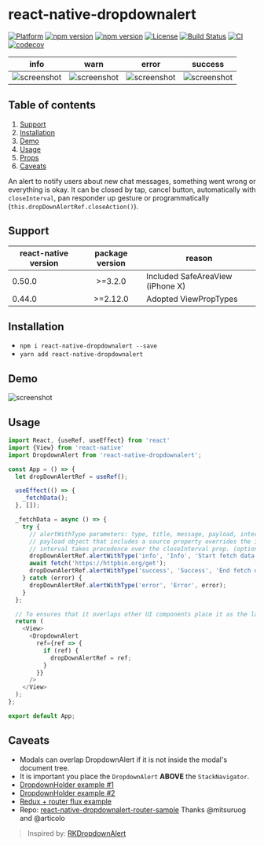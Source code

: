 # react-native-dropdownalert

[![Platform](https://img.shields.io/badge/-react--native-grey.svg?style=for-the-badge&logo=react)](https://reactnative.dev)
[![npm version](https://img.shields.io/npm/v/react-native-dropdownalert.svg?style=for-the-badge&logo=npm)](https://www.npmjs.com/package/react-native-dropdownalert)
[![npm version](https://img.shields.io/npm/dm/react-native-dropdownalert.svg?style=for-the-badge&logo=npm)](https://www.npmjs.com/package/react-native-dropdownalert)
[![License](https://img.shields.io/badge/license-MIT-blue.svg?style=for-the-badge)](https://raw.github.com/testshallpass/react-native-dropdownalert/master/LICENSE)
[![Build Status](https://travis-ci.org/testshallpass/react-native-dropdownalert.svg?branch=master)](https://travis-ci.org/testshallpass/react-native-dropdownalert)
[![CI](https://github.com/testshallpass/react-native-dropdownalert/actions/workflows/ci.yml/badge.svg)](https://github.com/testshallpass/react-native-dropdownalert/actions/workflows/ci.yml)
[![codecov](https://codecov.io/gh/testshallpass/react-native-dropdownalert/branch/master/graph/badge.svg)](https://codecov.io/gh/testshallpass/react-native-dropdownalert)

| info | warn | error | success |
| :----: | :---: | :----: | :----: |
| ![screenshot](https://raw.github.com/testshallpass/react-native-dropdownalert/master/screenshots/info.png) | ![screenshot](https://raw.github.com/testshallpass/react-native-dropdownalert/master/screenshots/warning.png) | ![screenshot](https://raw.github.com/testshallpass/react-native-dropdownalert/master/screenshots/error.png) | ![screenshot](https://raw.github.com/testshallpass/react-native-dropdownalert/master/screenshots/success.png) |

## Table of contents

1. [Support](#support)
2. [Installation](#installation)
3. [Demo](#demo)
4. [Usage](#usage)
5. [Props](docs/PROPS.md)
6. [Caveats](#caveats)

An alert to notify users about new chat messages, something went wrong or everything is okay. It can be closed by tap, cancel button, automatically with `closeInterval`, pan responder up gesture or programmatically (`this.dropDownAlertRef.closeAction()`).

## Support

| react-native version | package version | reason                           |
| -------------------- | :-------------: | -------------------------------- |
| 0.50.0               |     >=3.2.0     | Included SafeAreaView (iPhone X) |
| 0.44.0               |    >=2.12.0     | Adopted ViewPropTypes            |

## Installation

- `npm i react-native-dropdownalert --save`
- `yarn add react-native-dropdownalert`

## Demo

![screenshot](https://raw.github.com/testshallpass/react-native-dropdownalert/master/screenshots/demo.gif)

## Usage

```javascript
import React, {useRef, useEffect} from 'react'
import {View} from 'react-native'
import DropdownAlert from 'react-native-dropdownalert';

const App = () => {
  let dropDownAlertRef = useRef();

  useEffect(() => {
    _fetchData();
  }, []);

  _fetchData = async () => {
    try {
      // alertWithType parameters: type, title, message, payload, interval.
      // payload object that includes a source property overrides the image source prop. (optional: object)
      // interval takes precedence over the closeInterval prop. (optional: number)
      dropDownAlertRef.alertWithType('info', 'Info', 'Start fetch data.');
      await fetch('https://httpbin.org/get');
      dropDownAlertRef.alertWithType('success', 'Success', 'End fetch data');
    } catch (error) {
      dropDownAlertRef.alertWithType('error', 'Error', error);
    }
  };

  // To ensures that it overlaps other UI components place it as the last component in the document tree.
  return (
    <View>
      <DropdownAlert
        ref={ref => {
          if (ref) {
            dropDownAlertRef = ref;
          }
        }}
      />
    </View>
  );
};

export default App;
```

## Caveats

- Modals can overlap DropdownAlert if it is not inside the modal's document tree.
- It is important you place the `DropdownAlert` **ABOVE** the `StackNavigator`.
- [DropdownHolder example #1](https://gist.github.com/testshallpass/d76c656874e417bef4e0e6a63fc492af)
- [DropdownHolder example #2](https://gist.github.com/testshallpass/6c6c867269348c485a1e0d6ae3f55e90)
- [Redux + router flux example](https://gist.github.com/testshallpass/13f047205d1b966f55340b8962fe99c0)
- Repo: [react-native-dropdownalert-router-sample](https://github.com/mitsuruog/react-native-dropdownalert-router-sample) Thanks @mitsuruog and @articolo

> Inspired by: [RKDropdownAlert](https://github.com/cwRichardKim/RKDropdownAlert)
